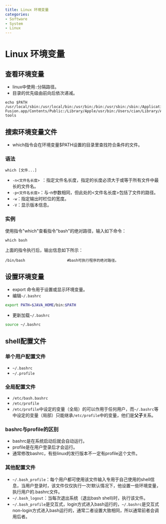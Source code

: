 ```yaml
---
title: Linux 环境变量
categories:
- Software
- System
- Linux
---
```

# Linux 环境变量

## 查看环境变量

- linux中使用`:`分隔路径。
- 目录的优先级由前向后依次递减。

```shell
echo $PATH
/usr/local/sbin:/usr/local/bin:/usr/bin:/bin:/usr/sbin:/sbin:/Applications/VMware Fusion.app/Contents/Public:/Library/Apple/usr/bin:/Users/cian/Library/Android/sdk/tools:/Users/cian/Library/Android/sdk/platform-tools
```

## 搜索环境变量文件

- which指令会在环境变量$PATH设置的目录里查找符合条件的文件。

### 语法

```
which [文件...]
```

- `-n<文件名长度> `：指定文件名长度，指定的长度必须大于或等于所有文件中最长的文件名。
- `-p<文件名长度>`：与-n参数相同，但此处的<文件名长度>包括了文件的路径。
- `-w`：指定输出时栏位的宽度。
- `-V`：显示版本信息。

### 实例

使用指令"which"查看指令"bash"的绝对路径，输入如下命令：

```
which bash
```

上面的指令执行后，输出信息如下所示：

```
/bin/bash                   #bash可执行程序的绝对路径。
```

## 设置环境变量

- export 命令用于设置或显示环境变量。
- 编辑`~/.bashrc`

```bash
export PATH=$JAVA_HOME/bin:$PATH
```

- 更新加载`~/.bashrc`

```bash
source ~/.bashrc
```

## shell配置文件

### 单个用户配置文件

- `~/.bashrc`
- `~/.profile`


### 全局配置文件

- `/etc/bash.bashrc`
- `/etc/profile`
- `/etc/profile`中设定的变量（全局）的可以作用于任何用户，而`~/.bashrc`等中设定的变量（局部）只能继承`/etc/profile`中的变量，他们是**父子**关系。

### bashrc与profile的区别

- bashrc是在系统启动后就会自动运行。
- profile是在用户登录后才会运行。
- 通常修改bashrc，有些linux的发行版本不一定有profile这个文件。

### 其他配置文件

- `~/.bash_profile`：每个用户都可使用该文件输入专用于自己使用的shell信息，当用户登录时，该文件仅仅执行一次!默认情况下，他设置一些环境变量，执行用户的.bashrc文件。
- `~/.bash_logout`：当每次退出系统（退出bash shell)时，执行该文件。
- `~/.bash_profile`是交互式，login方式进入bash运行的，`~/.bashrc`是交互式non-login方式进入bash运行的，通常二者设置大致相同，所以通常前者会调用后者。